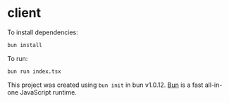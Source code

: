 # client

To install dependencies:

```bash
bun install
```

To run:

```bash
bun run index.tsx
```

This project was created using `bun init` in bun v1.0.12. [Bun](https://bun.sh) is a fast all-in-one JavaScript runtime.
